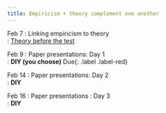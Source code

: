```yaml
---
title: Empiricism + theory complement one another
---
```


Feb 7
:    Linking empiricism to theory   
     : [Theory before the test](https://github.com/kalexandriabond/cog_neuro_methods/tree/main/assets/readings/rooij_baggio_2021.pdf)

Feb 9
:    Paper presentations: Day 1   
     : **DIY (you choose)** Due{: .label .label-red}

Feb 14
:    Paper presentations: Day 2   
     : **DIY**

Feb 16
:    Paper presentations : Day 3  
     : **DIY**
